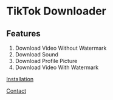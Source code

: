 # TikTok Downloader

## Features
1. Download Video Without Watermark
2. Download Sound
3. Download Profile Picture
4. Download Video With Watermark

[Installation](installation.md)

[Contact](mailto:caio697@protonmail.com)
